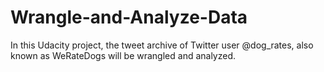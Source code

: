 # Wrangle-and-Analyze-Data
In this Udacity project, the tweet archive of Twitter user @dog_rates, also known as WeRateDogs will be wrangled and analyzed.
